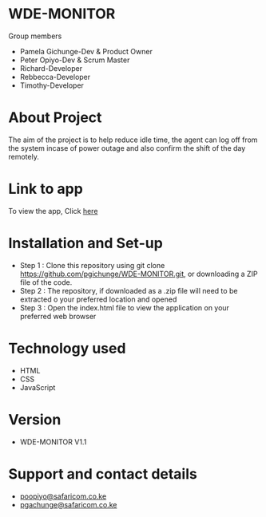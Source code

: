 # WDE-MONITOR
Group members
* Pamela Gichunge-Dev & Product Owner
* Peter Opiyo-Dev & Scrum Master
* Richard-Developer
* Rebbecca-Developer
* Timothy-Developer

# About Project

The aim of the project is to help reduce idle time, the agent can log off from the system incase of power outage and also confirm the shift  of the day remotely.

# Link to app
To view the app, Click [here](http://wde-monitor-test.herokuapp.com/) 
# Installation and Set-up

* Step 1 : Clone this repository using git clone https://github.com/pgichunge/WDE-MONITOR.git, or downloading a ZIP file of the code.
* Step 2 : The repository, if downloaded as a .zip file will need to be extracted o your preferred location and opened
* Step 3 : Open the index.html file to view the application on your preferred web browser



# Technology used
* HTML
* CSS
* JavaScript

# Version
* WDE-MONITOR V1.1
# Support and contact details
* poopiyo@safaricom.co.ke
* pgachunge@safaricom.co.ke